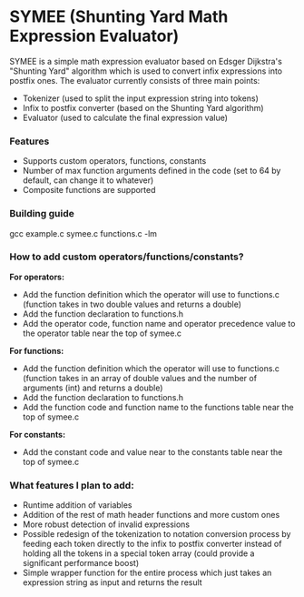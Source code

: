 # SYMEE (Shunting Yard Math Expression Evaluator)

SYMEE is a simple math expression evaluator based on Edsger Dijkstra's "Shunting Yard" algorithm which is used to convert infix expressions into postfix ones.
The evaluator currently consists of three main points:
- Tokenizer (used to split the input expression string into tokens)
- Infix to postfix converter (based on the Shunting Yard algorithm)
- Evaluator (used to calculate the final expression value)

### Features
- Supports custom operators, functions, constants
- Number of max function arguments defined in the code (set to 64 by default, can change it to whatever)
- Composite functions are supported

### Building guide
gcc example.c symee.c functions.c -lm

### How to add custom operators/functions/constants?
**For operators:**
- Add the function definition which the operator will use to functions.c (function takes in two double values and returns a double)
- Add the function declaration to functions.h
- Add the operator code, function name and operator precedence value to the operator table near the top of symee.c

**For functions:**
- Add the function definition which the operator will use to functions.c (function takes in an array of double values and the number of arguments (int) and returns a double)
- Add the function declaration to functions.h
- Add the function code and function name to the functions table near the top of symee.c

**For constants:**
- Add the constant code and value near to the constants table near the top of symee.c

### What features I plan to add:
- Runtime addition of variables
- Addition of the rest of math header functions and more custom ones
- More robust detection of invalid expressions
- Possible redesign of the tokenization to notation conversion process by feeding each token directly to the infix to postfix converter instead of holding all the tokens in a special token array (could provide a significant performance boost)
- Simple wrapper function for the entire process which just takes an expression string as input and returns the result
